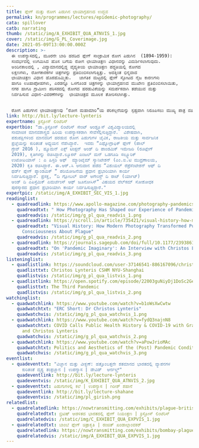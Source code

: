 ```yaml
---
title: ಪ್ಲೇಗ್‌ ಮತ್ತು ರೋಗ ಪಿಡುಗಿನ ಛಾಯಾಗ್ರಹಣದ ಉದ್ಭವ
permalink: kn/programmes/lectures/epidemic-photography/
cata: spillover
catb: narrating
thumb: /static/img/A_EXHIBIT_QUA_ATNVIS_1.jpg
cover: /static/img/G_PL_Coverimage.jpg
date: 2021-05-09T13:00:00.000Z
description: >-
  ಈ ಉಪನ್ಯಾಸದಲ್ಲಿ, ಮೂರನೇ ಬಾರಿ ಹರಡಿದ ಪ್ಲೇಗ್‌ ಸಾಂಕ್ರಾಮಿಕ ರೋಗ ಪಿಡುಗಿನ  (1894-1959):
  ‌ಸಂದರ್ಭದಲ್ಲಿ ಉಗಮಿಸಿದ ಹೊಸ ಬಗೆಯ ರೋಗ ಛಾಯಾಚಿತ್ರಣ ವಿಧಾನವನ್ನು ವಿಮರ್ಶಿಸಲಾಗುವುದು. 
  ಅಂದಿನಕಾಲದಲ್ಲಿ , ವಿದ್ಯಾಮಾನದಲ್ಲಿದ್ದ ವೈದ್ಯಕೀಯ ಛಾಯಾಚಿತ್ರಣ ಪದ್ಧತಿಯಲ್ಲಿ ರೋಗದ
  ಲಕ್ಷಣಗಳು, ರೋಗಕಾರಕಗಳ ಚಿತ್ರಗಳನ್ನು ಪ್ರತಿಬಿಂಬಿಸಲಾಗುತ್ತಿತ್ತು. ಅದಕ್ಕಿಂತ ಭಿನ್ನವಾದ
  ಛಾಯಾಚಿತ್ರಣ ವಿಧಾನ ಹೊರಹೊಮ್ಮಿತು.   ಜಾಗತಿಕ ಮಟ್ಟದಲ್ಲಿ ಪ್ಲೇಗ್‌ ಸ್ಫೋಟದ ನೈಜ ಕಾರಣಗಳು
  ಹಾಗೂ ಊಹಾಪೋಹಗಳು, ಎರಡನ್ನೂ ಒಳಗೊಂಡ ಚಿತ್ರಗಳನ್ನು ಛಾಯಾಗ್ರಹಣದ ಮುಖೇಣ ಪ್ರತಿಬಿಂಬಿಸಲಾಯಿತು,
  ನಗರ ಹಾಗೂ ಗ್ರಾಮೀಣ ಪರಿಸರದಲ್ಲಿ ರೋಗದ ಹರಡುವಿಕೆಯನ್ನು ಸಮರ್ಪಕವಾಗಿ ತಡೆಯುವ ಮತ್ತು
  ನಿರ್ವಹಿಸುವ ವಿಧಾನ-ವಿವರಣೆಗಳನ್ನು  ಛಾಯಾಚಿತ್ರದ ಮೂಲಕ ತೋರಿಸಲಾಗಿತ್ತು.     


  ರೋಗ ಪಿಡುಗಗಿನ ಛಾಯಾಚಿತ್ರಣವು ʼರೋಗ ಮಹಾಮಾರಿ”ಯ ಪರಿಕಲ್ಪನೆಯನ್ನು ಸ್ಪಷ್ಟವಾಗಿ ನಿರೂಪಿಸಲು ಮುಖ್ಯ ಪಾತ್ರ ವಹಿಸಿದೆ.
link: http://bit.ly/lecture-lynteris
expertname: ಕ್ರಿಸ್ಟೋಸ್‌ ಲಿಂಟೆರಿಸ್‌
expertbio: "ಡಾ.ಕ್ರಿಸ್ಟೋಸ್‌ ಲಿಂಟೆರಿಸ್‌ ಸೇಂಟ್‌ ಆಂಡ್ರ್ಯೂಸ್‌ ವಿಶ್ವವಿದ್ಯಾಲಯದಲ್ಲಿ
  ಸಾಮಾಜಿಕ ಮಾನವಶಾಸ್ತ್ರದ ಹಿರಿಯ ಉಪನ್ಯಾಸಕರಾಗಿ ಸೇವೆಸಲ್ಲಿಸುತ್ತಿದ್ದಾರೆ.  ವಿಶೇಷವಾಗಿ,
  ಪಶುಪಕ್ಷಿಗಳಿಂದ ಮಾನವರಿಗೆ ಹರಡುವ ರೋಗ ಪಿಡುಗುಗಳ ಜೈವಿಕ, ರಾಜಕೀಯ ಮತ್ತು ಸಾರ್ವಜನಿಕ
  ಪ್ರಜ್ಞೆಯನ್ನು ಕುರಿತಂತೆ ಅಧ್ಯಯನ ನೆಡೆಸಿದ್ದಾರೆ.  ಇವರು “ಎಥ್ನೋಗ್ರಾಫಿಕ್‌ ಪ್ಲೇಗ್‌ (ಪಾಲ್
  ಗ್ರೇವ್ 2016‌ ), ಹ್ಯೂಮನ್‌ ಎಕ್ಸ್‌ ಟಿಂಕ್ಷನ್‌ ಆಂಡ್‌ ದಿ ಪಾಂಡಮಿಕ್‌ ಇಮೇಜರಿ (ರೂಟ್ಲೇಗ್‌
  2019), ಕೃತಿಗಳನ್ನು ರಚಿಸಿದ್ದಾರೆ.ಲ್ಯೂಕಸ್‌ ಎಂಜಲ್ ಮನ್‌ ಒಡಗೂಡಿ ಸಲ್ಫ್ಯೂರಿಕ್‌
  ಉಟೋಪಿಯಾಸ್‌ : ಎ ಹಿಸ್ಟರಿ ಆಫ್‌  ಮ್ಯಾರಿಟೈಮ್‌ ಸ್ಯಾನಿಟೇಶನ್‌ (ಎಂ.ಐ.ಟಿ ಮುದ್ರಣಾಲಯ,
  2020) ಕೃತಿ ರಚಿಸಿದ್ದಾರೆ. ಈ.ಆರ್.ಸಿ ಅನುದಾನ ಪಡೆದ “ವಿಶುಯಲ್‌ ರೆಪ್ರೆಸೆಂಟೇಶನ್‌ ಆಫ್‌ ದಿ
  ಥರ್ಡ್‌ ಪ್ಲೇಗ್‌ ಪ್ಯಾಂಡಮಿಕ್‌ “ ಪರಿಯೋಜನೆಯ ಪ್ರಧಾನ ಪ್ರಭಾರಿಯಾಗಿ ಕಾರ್ಯ
  ನಿರ್ವಹಿಸುತ್ತಿದ್ದಾರೆ. ಪ್ರಸಕ್ತ, “ದಿ ಗ್ಲೋಬಲ್‌ ವಾರ್‌ ಅಗೇಂಸ್ಟ್‌ ದಿ ರಾಟ್‌ (ರ್ಯಾಟ್)
  ಆಂಡ್‌ ದಿ ಎಪಿಸ್ಟೆಮಿಕ್‌ ಎಮರ್ಜೆಂಸ್‌ ಆಫ್‌ ಜೂನೋಸಿಸ್”‌ ವಿಷಯದ ವೆಲ್‌ಕಮ್‌ ಸೋಶೋಧಕ
  ಪುರಸ್ಕಾರದ ಪ್ರಧಾನ ಪ್ರಭಾರಿಯಾಗಿ ಕಾರ್ಯ ನಿರ್ವಹಿಸುತ್ತಿದ್ದಾರೆ."
expertpic: /static/img/A_EXHIBIT_SEC_VIS_1.jpg
readinglist:
  - quadreadlink: https://www.apollo-magazine.com/photography-pandemics/
    quadreadtxt: " How Photography Has Shaped our Experience of Pandemics"
    quadreadvis: /static/img/g_pl_qua_readvis_1.png
  - quadreadlink: https://scroll.in/article/735421/visual-history-how-modern-photography-transformed-public-consciousness-about-plague
    quadreadtxt: "Visual History: How Modern Photography Transformed Public
      Consciousness About Plague"
    quadreadvis: /static/img/g_pl_qua_readvis_2.png
  - quadreadlink: https://journals.sagepub.com/doi/full/10.1177/2393861720976956
    quadreadtxt: "On 'Pandemic Imaginary': An Interview with Christos Lynteris"
    quadreadvis: /static/img/g_pl_qua_readvis_3.png
listeninglist:
  - quadlistlink: https://soundcloud.com/user-37146541-886167096/christos-lynteris-march-2018
    quadlisttxt: Christos Lynteris CSHM NYU-Shanghai
    quadlistvis: /static/img/g_pl_qua_listvis_1.png
  - quadlistlink: https://open.spotify.com/episode/22003guNiyDj1DoSc2Ge3q?si=4mqFJBMjS0CVSGwAFHGrpg
    quadlisttxt: The Third Pandemic
    quadlistvis: /static/img/g_pl_qua_listvis_2.png
watchinglist:
  - quadwatchlink: https://www.youtube.com/watch?v=b1oWsXwCwtw
    quadwatchtxt: "ERC Short: Dr Christos Lynteris"
    quadwatchvis: /static/img/g_pl_qua_watchvis_1.png
  - quadwatchlink: https://www.youtube.com/watch?v=fydQ3najnN8
    quadwatchtxt: COVID Calls Public Health History & COVID-19 with Graham Mooney
      and Christos Lynteris
    quadwatchvis: /static/img/g_pl_qua_watchvis_2.png
  - quadwatchlink: https://www.youtube.com/watch?v=aPowJrioMAc
    quadwatchtxt: Politics and Aesthetics of the (Post) Pandemic Condition
    quadwatchvis: /static/img/g_pl_qua_watchvis_3.png
eventlist:
  - quadeventtxt: "ವಿಜ್ಞಾನ ಮತ್ತು ವೀಕ್ಞಣೆ: ಹತ್ತೊಂಬತ್ತನೇ ಶತಮಾನದ ಭಾರತದಲ್ಲಿ ವ್ಯಾಪನಗಳ
      ಕುರಿತಂತೆ ದೃಶ್ಯ ತಂತ್ರಜ್ಞಾನ | ಉಪನ್ಯಾಸ | ಡೇವಿಡ್‌  ಆರ್ನಲ್ಡ್"
    quadeventlink: http://bit.ly/lecture-lynteris
    quadeventvis: /static/img/K_EXHIBIT_QUA_ATNVIS_2.jpg
  - quadeventtxt: ಪಿಡುಗುಗಳಲ್ಲಿ ಕಲೆ | ಉಪನ್ಯಾಸ | ಗಿರೀಶ್‌ ಶಹಾನೆ
    quadeventlink: http://bit.ly/lecture-shahane
    quadeventvis: /static/img/pl_girish.png
relatedlist:
  - quadrelatedlink: https://nowtransmitting.com/exhibits/plague-british-india/
    quadrelatedtxt: ಬ್ರಿಟಿಷ್‌ ಆಡಳಿತದ ಭಾರತದಲ್ಲಿ ಪ್ಲೇಗ್‌ ನಿಯಂತ್ರಣ | ಕ್ರಿಸ್ಟೋಸ್‌ ಲಿಂಟೆರಿಸ್‌
    quadrelatedvis: /static/img/C_EXHIBIT_QUA_EXPVIS_1.jpg
  - quadrelatedtxt: ಬಾಂಬೆ ಪ್ಲೇಗ್‌ ಚಿತ್ರಾಕೃತಿ | ರಂಜಿತ್‌ ಖಂಡಾಲ್ಗಾಂವಕರ್‌
    quadrelatedlink: https://nowtransmitting.com/exhibits/bombay-plague/
    quadrelatedvis: /static/img/A_EXHIBIT_QUA_EXPVIS_1.jpg
---
```

